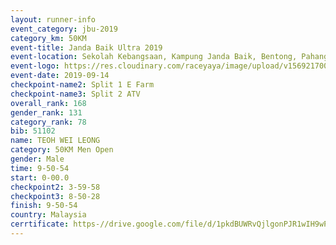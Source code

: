 ```yaml
---
layout: runner-info 
event_category: jbu-2019 
category_km: 50KM 
event-title: Janda Baik Ultra 2019
event-location: Sekolah Kebangsaan, Kampung Janda Baik, Bentong, Pahang, Malaysia 
event-logo: https://res.cloudinary.com/raceyaya/image/upload/v1569217009/logo/janda-baik_vch1pc.jpg 
event-date: 2019-09-14 
checkpoint-name2: Split 1 E Farm 
checkpoint-name3: Split 2 ATV 
overall_rank: 168
gender_rank: 131
category_rank: 78
bib: 51102
name: TEOH WEI LEONG
category: 50KM Men Open
gender: Male
time: 9-50-54
start: 0-00.0
checkpoint2: 3-59-58
checkpoint3: 8-50-28
finish: 9-50-54
country: Malaysia
cerrtificate: https-//drive.google.com/file/d/1pkdBUWRvQjlgonPJR1wIH9wPvMi0clIE/view?usp=sharing
---
```

